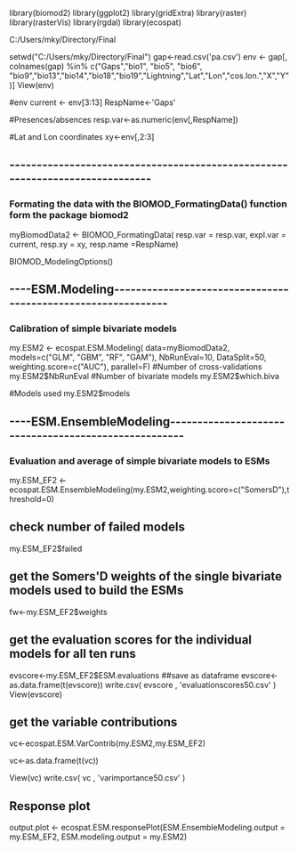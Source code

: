 library(biomod2)
library(ggplot2)
library(gridExtra)
library(raster)
library(rasterVis)
library(rgdal)
library(ecospat)

C:/Users/mky/Directory/Final


setwd("C:/Users/mky/Directory/Final")
gap<-read.csv('pa.csv')
env  <- gap[, colnames(gap) %in% c("Gaps","bio1", "bio5", "bio6", "bio9","bio13","bio14","bio18","bio19","Lightning","Lat","Lon","cos.lon.","X","Y")]
View(env)

#env
current <- env[3:13]
RespName<-'Gaps'

#Presences/absences
resp.var<-as.numeric(env[,RespName])

#Lat and Lon coordinates
xy<-env[,2:3]

## -----------------------------------------------------------------------------
### Formating the data with the BIOMOD_FormatingData() function form the package biomod2

myBiomodData2 <- BIOMOD_FormatingData( resp.var = resp.var,
                                       expl.var = current,
                                       resp.xy = xy,
                                       resp.name =RespName)

BIOMOD_ModelingOptions()

## ----ESM.Modeling-------------------------------------------------------------
### Calibration of simple bivariate models
my.ESM2 <- ecospat.ESM.Modeling( data=myBiomodData2,
                                 models=c("GLM", "GBM", "RF", "GAM"),
                                 NbRunEval=10,
                                 DataSplit=50,
                                 weighting.score=c("AUC"),
                                 parallel=F)
#Number of cross-validations
my.ESM2$NbRunEval
#Number of bivariate models
my.ESM2$which.biva

#Models used
my.ESM2$models

## ----ESM.EnsembleModeling-----------------------------------------------------
### Evaluation and average of simple bivariate models to ESMs
my.ESM_EF2 <- ecospat.ESM.EnsembleModeling(my.ESM2,weighting.score=c("SomersD"),threshold=0)

## check number of failed models

my.ESM_EF2$failed

## get the Somers'D weights of the single bivariate models used to build the ESMs
fw<-my.ESM_EF2$weights

## get the evaluation scores for the individual models  for all ten runs
evscore<-my.ESM_EF2$ESM.evaluations
##save as dataframe
evscore<-as.data.frame(t(evscore))
write.csv( evscore , 'evaluationscores50.csv' )
View(evscore)
## get the variable contributions

vc<-ecospat.ESM.VarContrib(my.ESM2,my.ESM_EF2)

vc<-as.data.frame(t(vc))

View(vc)
write.csv( vc , 'varimportance50.csv' )

## Response plot
output.plot <- ecospat.ESM.responsePlot(ESM.EnsembleModeling.output = my.ESM_EF2,
                                        ESM.modeling.output = my.ESM2)
